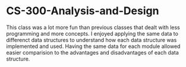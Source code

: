 # CS-300-Analysis-and-Design

This class was a lot more fun than previous classes that dealt with less programming and more concepts. I enjoyed applying the same data to differenct data structures to understand how each data structure was implemented and used. Having the same data for each module allowed easier comparision to the advantages and disadvantages of each data structure.
